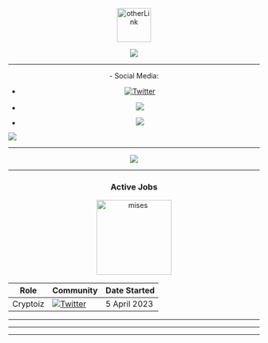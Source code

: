 <div align="center">
 
[<img align="center" src='https://github.com/Dwanx-9/Redmi.md/blob/main/Bot-orange.png' alt='otherLink' height='68'>](https://github.com/Dwanx-9)

![](https://komarev.com/ghpvc/?username=Dwanx-9&color=blueviolet&style=plastic&label=Visitors)

</div>


 ---
 
<div style="center" align="center">
 - Social Media:

  - [![Twitter](https://img.shields.io/twitter/follow/0xOrgbwh?style=social)](https://twitter.com/0xorgbwh)

  - [![](https://img.shields.io/static/v1?label=Telegram&message=%E2%9D%A4&logo=Telegram&color=%23e609e6)](https://t.me/Orangbawah9)

  - [![](https://img.shields.io/static/v1?label=Sponsor&message=%E2%9D%A4&logo=GitHub&color=%23e609e6)](https://github.com/Dwanx-9)

    </div>
 <img src="https://github-profile-trophy.vercel.app/?username=Dwanx-9&theme=onedark&rank=-C"/>

 
 
 ---
 
 <div align="center">


<img src="https://github-readme-streak-stats.herokuapp.com?user=Dwanx-9&theme=deuteranopia-friendly-theme&hide_border=true&date_format=M%20j%5B%2C%20Y%5D&card_width=512"/>


</div>

 ---

<!--

[![](https://github-readme-stats.vercel.app/api?username=Dwanx0&show_icons=true&theme=jolly&show=discussions_started,prs_merged,prs_merged_percentage)](https://github.com/anuraghazra/github-readme-stats)

<div align="center">
  <div style="display: flex; align-items: flex-start;">
   

  </div>
</div>

-->



<div align="center">
  
### Active Jobs
  [<img align="center" src='https://github.com/Dwanx-9/Redmi.md/blob/main/cryptoiz%20new.png' alt='mises'  width='150' heigth='150'>]([https://staking.creditcoin.org/#/validators](https://t.me/cryptoizoffice/26897))
  
| Role     | Community           | Date Started  |
|----------|---------------------|---------------|
| Cryptoiz |  [![Twitter](https://img.shields.io/static/v1?label=Telegram&message=25,457&logo=Telegram&color=48bffa)](https://t.me/cryptoizoffice) | 5 April 2023 | 

</div>

---



---


</div>


---

<div id="footer" align="center">

</div>






